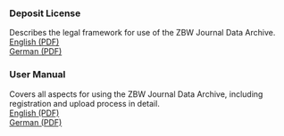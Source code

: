 ### Deposit License
Describes the legal framework for use of the ZBW Journal Data Archive.<br>
[English (PDF)](/JDA-Deposit-License-2020_EN.pdf)<br>
[German (PDF)](/JDA-Deposit-License-2020_DE.pdf)


### User Manual
Covers all aspects for using the ZBW Journal Data Archive, including registration and upload process in detail.<br>
[English (PDF)](/User_Manual-EN_V1.6.pdf)<br>
[German (PDF)](/User_Manual-DE-V1.6.pdf)</a>